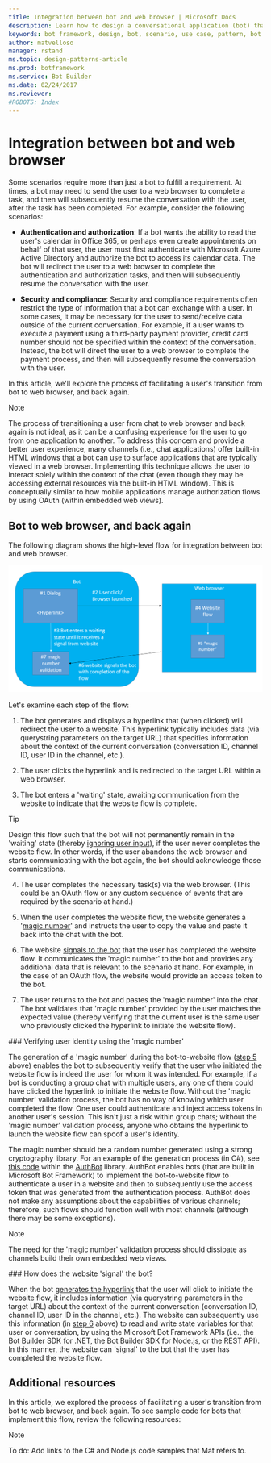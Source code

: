 ```yaml
---
title: Integration between bot and web browser | Microsoft Docs
description: Learn how to design a conversational application (bot) that requires integration between bot and web browser.
keywords: bot framework, design, bot, scenario, use case, pattern, bot to web, integrate bot with web
author: matvelloso
manager: rstand
ms.topic: design-patterns-article
ms.prod: botframework
ms.service: Bot Builder
ms.date: 02/24/2017
ms.reviewer:
#ROBOTS: Index
---
```

# Integration between bot and web browser



Some scenarios require more than just a bot to fulfill a requirement. 
At times, a bot may need to send the user to a web browser to complete a task, 
and then will subsequently resume the conversation with the user, after the task has been completed. 
For example, consider the following scenarios:

- **Authentication and authorization**: If a bot wants the ability to read the user's calendar in Office 365, or perhaps 
even create appointments on behalf of that user, the user must first authenticate with Microsoft Azure Active Directory and 
authorize the bot to access its calendar data. The bot will redirect the user to a web browser to complete the 
authentication and authorization tasks, and then will subsequently resume the conversation with the user. 

- **Security and compliance**: Security and compliance requirements often restrict the type of information that a bot 
can exchange with a user. In some cases, it may be necessary for the user to send/receive data 
outside of the current conversation. 
For example, if a user wants to execute a payment using a third-party payment provider, credit card number should not 
be specified within the context of the conversation. 
Instead, the bot will direct the user to a web browser to complete the payment process, 
and then will subsequently resume the conversation with the user.

In this article, we'll explore the process of facilitating a user's transition from 
bot to web browser, and back again. 

> [!NOTE]
> The process of transitioning a user from chat to web browser and back again is not ideal,
> as it can be a confusing experience for the user to go from one application to another. 
> To address this concern and provide a better user experience, 
> many channels (i.e., chat applications) offer built-in HTML windows that a bot can use to 
> surface applications that are typically viewed in a web browser. 
> Implementing this technique allows the user to interact solely within the context of the chat 
> (even though they may be accessing external resources via the built-in HTML window). 
> This is conceptually similar to how mobile applications manage authorization flows by using OAuth 
> (within embedded web views).

## Bot to web browser, and back again

The following diagram shows the high-level flow for integration between bot and web browser. 

![Bot to web interaction](media/designing-bots/patterns/bot-to-web1.png)

Let's examine each step of the flow:

1. <a id="generate-hyperlink"></a>The bot generates and displays a hyperlink that (when clicked) will redirect the user to a website. 
This hyperlink typically includes data (via querystring parameters on the target URL) that specifies information about the context of the current conversation 
(conversation ID, channel ID, user ID in the channel, etc.). 

2. The user clicks the hyperlink and is redirected to the target URL within a web browser. 

3. The bot enters a 'waiting' state, 
awaiting communication from the website to indicate that the website flow is complete.  
> [!TIP]
> Design this flow such that the bot will not permanently remain in the 'waiting' state 
> (thereby [ignoring user input](bot-framework-design-core-navigation.md#the-mysterious-bot)), 
> if the user never completes the website flow. 
> In other words, if the user abandons the web browser and starts communicating with the bot again, 
> the bot should acknowledge those communications.

4. The user completes the necessary task(s) via the web browser. 
(This could be an OAuth flow or any custom sequence of events that are required by the scenario at hand.) 

5. <a id="generate-magic-number"></a>When the user completes the website flow, the website generates a '[magic number](#verify-identity)' 
and instructs the user to copy the value and paste it back into the chat with the bot. 

6. <a id="signal-to-bot"></a>The website [signals to the bot](#website-signal-to-bot) that the user has completed the website flow. 
It communicates the 'magic number' to the bot and provides
any additional data that is relevant to the scenario at hand. 
For example, in the case of an OAuth flow, the website would provide an access token to the bot.

7. The user returns to the bot and pastes the 'magic number' into the chat. 
The bot validates that 'magic number' provided by the user matches the expected value 
(thereby verifying that the current user is the same user who previously clicked the hyperlink to initiate the website flow). 

###<a id="verify-identity"></a> Verifying user identity using the 'magic number'

The generation of a 'magic number' during the bot-to-website flow ([step 5](#generate-magic-number) above) 
enables the bot to subsequently verify that the user who initiated the website flow is indeed the user 
for whom it was intended. 
For example, if a bot is conducting a group chat with multiple users, any one of them 
could have clicked the hyperlink to initiate the website flow. Without the 'magic number' validation process, 
the bot has no way of knowing which user completed the flow. 
One user could authenticate and inject access tokens in another user's session. 
This isn't just a risk within group chats; without the 'magic number' validation process, 
anyone who obtains the hyperlink to launch the website flow can spoof a user's identity. 

The magic number should be a random number generated using a strong cryptography library. 
For an example of the generation process (in C#), see 
<a href="https://github.com/MicrosoftDX/AuthBot/blob/master/AuthBot/Controllers/OAuthCallbackController.cs#L138" target="_blank">this code</a>
within the <a href="https://github.com/MicrosoftDX/AuthBot" target="_blank">AuthBot</a> library. 
AuthBot enables bots (that are built in Microsoft Bot Framework) to implement 
the bot-to-website flow to authenticate a user in a website and then to subsequently use the access token 
that was generated from the authentication process. 
AuthBot does not make any assumptions about the capabilities of various channels; 
therefore, such flows should function well with most channels (although there may be some exceptions). 

> [!NOTE]
> The need for the 'magic number' validation process should dissipate as channels build their own embedded web views.

###<a id="website-signal-to-bot"></a> How does the website 'signal' the bot?

When the bot [generates the hyperlink](#generate-hyperlink) that the user will click to initiate the website flow, 
it includes information (via querystring parameters in the target URL) about the context of the current conversation 
(conversation ID, channel ID, user ID in the channel, etc.). 
The website can subsequently use this information (in [step 6](#signal-to-bot) above) to read and write state variables for that user or conversation, 
by using the Microsoft Bot Framework APIs (i.e., the Bot Builder SDK for .NET, the Bot Builder SDK for Node.js, or the REST API). 
In this manner, the website can 'signal' to the bot that the user has completed the website flow.

## Additional resources

In this article, we explored the process of facilitating a user's transition from bot to web browser, and back again. 
To see sample code for bots that implement this flow, review the following resources: 

> [!NOTE]
> To do: Add links to the C# and Node.js code samples that Mat refers to.
